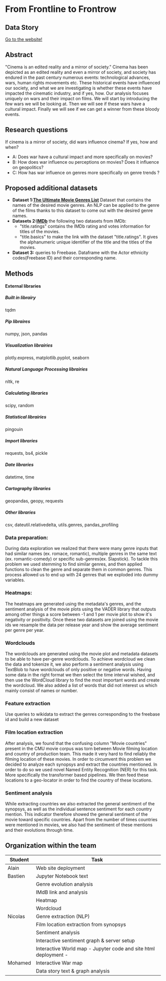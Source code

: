 # From Frontline to Frontrow

## Data Story

[Go to the website!](https://duchoud.github.io/adawebsite/)

## Abstract

"Cinema is an edited reality and a mirror of society."
Cinema has been depicted as an edited reality and even a mirror of society, and society has endured in the past century numerous events: technological advances, wars, human rights movements etc. These historical events have influenced our society, and what we are investigating is whether these events have impacted the cinematic industry, and if yes, how. Our analysis focuses uniquely on wars and their impact on films. 
We will start by introducing the few wars we will be looking at. Then we will see if these wars have a cultural impact. Finally we will see if we can get a winner from these bloody events. 

## Research questions

If cinema is a mirror of society, did wars influence cinema? If yes, how and when?

   * A:  Does war have a cultural impact and more specifically on movies?
   * B:  How does war influence ou perceptions on movies? Does it influence on geopolitics?
   * C:  How has war influence on genres more specifically on genre trends ?
   
## Proposed additional datasets

 - **Dataset 1:[The Ultimate Movie Genres List](https://www.studiobinder.com/blog/movie-genres-list/)** Dataset that contains the names of the desired movie genres. An NLP can be applied to the genre of the films thanks to this dataset to come out with the desired genre names.
 - **Datasets 2:[IMDb](https://datasets.imdbws.com/)** the following two datasets from IMDb:
      - "title.ratings" contains the IMDb rating and votes information for titles of the movies.
      - "title.basics" to make the link with the dataset "title.ratings".  It gives the alphanumeric unique  identifier of the title and the titles of the movies.
 - **Dataset 3:** queries to Freebase. Dataframe with the Actor ethnicity codes(Freebase ID) and their corresponding name.
 
## Methods

#### External libraries

##### Built in librairy
tqdm

##### Pip libraires
numpy, json, pandas

##### Visualization librairies
plotly.express, matplotlib.pyplot, seaborn

##### Natural Language Processing librairies
nltk, re

##### Calculating libraries
scipy, random

##### Statistical librairies
pingouin 

##### Import libraries
requests, bs4, pickle

##### Date libraries
datetime, time

##### Cartography libraries
geopandas, geopy, requests

##### Other libraries
csv, dateutil.relativedelta, utils.genres, pandas_profiling

### Data preparation:
During data exploration we realized that there were many genre inputs that had similar names (ex. romace, romantic), multiple genres in the same text (ex. romantic-comedy) or specific sub-genres(ex. Slapstick). To tackle this problem we used stemming to find similar genres, and then applied functions to clean the genre and separate them in common genres. This process allowed us to end up with 24 genres that we exploded into dummy variables.

### Heatmaps:
The heatmaps are generated using the metadata's genres, and the sentiment analysis of the movie plots using the VADER library that outputs among other things a score between -1 and 1 per movie plot to show it's negativity or positivity. Once these two datasets are joined using the movie ids we resample the data per release year and show the average sentiment per genre per year.

### Wordclouds
The wordclouds are generated using the movie plot  and metadata datasets to be able to have per-genre wordclouds. To achieve wordcloud we clean the data and tokenize it, we also perform a sentiment analysis using TextBlob to have wordclouds of only positive or negative words. Having some data in the right format we then select the time interval wished, and then use the WordCloud library to find the most important words and create the wordcloud. We also added a list of words that did not interest us which mainly consist of names or number.

### Feature extraction
Use queries to wikidata to extract the genres corresponding to the freebase id and build a new dataset

### Film location extraction
After analysis, we found that the confusing column "Movie countries" present in the CMU movie corpus was torn between Movie filming location and country of production team. This made it very hard to find reliably the filming location of these movies. In order to circumvent this problem we decided to analyze each synopsys and extract the countries mentioned. In order to do so we used novel Named Entity Recognition (NER) for this task. More specifically the transformer based pipelines. We then feed these locations to a geo-locator in order to find the country of these locations.

### Sentiment analysis
While extracting countries we also extracted the general sentiment of the synopsys, as well as the individual sentence sentiment for each country mention. This indicator therefore showed the general sentiment of the movie toward specific countries. Apart from the number of times countries were mentioned in movies, we also had the sentiment of these mentions and their evolutions through time.


## Organization within the team

| Student | Task   |
|------|------|
|   Alain  | Web site deployment|
|   Bastien  | Jupyter Notebook text |
|     | Genre evolution analysis |
|     | IMdB link and analysis |
|     | Heatmap |
|     | Wordcloud |
|   Nicolas  | Genre extraction (NLP) |
|     | Film location extraction from synopsys |
|     | Sentiment analysis |
|     | Interactive sentiment graph & server setup |
|     | Interactive World map - Jupyter code and site html deployment -|
|   Mohamed  | Interactive War map|
|     | Data story text & graph analysis|
